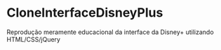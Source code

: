 # CloneInterfaceDisneyPlus
Reprodução meramente educacional da interface da Disney+ utilizando HTML/CSS/jQuery
